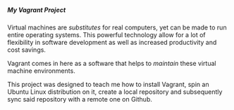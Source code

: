 
##### My Vagrant Project

Virtual machines are *substitutes* for real computers, yet can be made to run entire operating systems. This powerful technology allow for a lot of flexibility in software development as well as increased productivity and cost savings.

Vagrant comes in here as a software that helps to *maintain* these virtual machine environments.

This project was designed to teach me how to install Vagrant, spin an Ubuntu Linux distribution on it, create a local repository and subsequently sync said repository with a remote one on Github.

